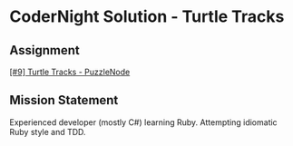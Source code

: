 # CoderNight Solution - Turtle Tracks

## Assignment
[[#9] Turtle Tracks - PuzzleNode](http://www.puzzlenode.com/puzzles/9-turtle-tracks)

## Mission Statement
Experienced developer (mostly C#) learning Ruby.  Attempting idiomatic Ruby style and TDD.
